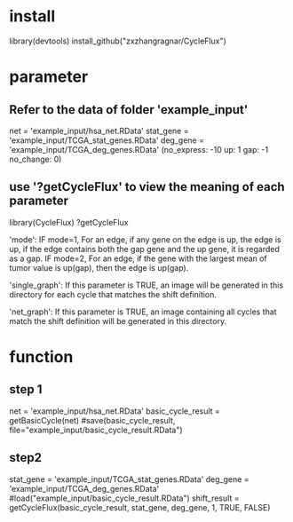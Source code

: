 # install

library(devtools)
install_github("zxzhangragnar/CycleFlux")

# parameter

## Refer to the data of folder 'example_input'

net = 'example_input/hsa_net.RData'
stat_gene = 'example_input/TCGA_stat_genes.RData'
deg_gene = 'example_input/TCGA_deg_genes.RData'
(no_express: -10 up: 1 gap: -1 no_change: 0)



## use '?getCycleFlux' to view the meaning of each parameter

library(CycleFlux)
?getCycleFlux

'mode':
IF mode=1, For an edge, if any gene on the edge is up, the edge is up, if the edge contains both the gap gene and the up gene, it is regarded as a gap.
IF mode=2, For an edge, if the gene with the largest mean of tumor value is up(gap), then the edge is up(gap).

'single_graph':
If this parameter is TRUE, an image will be generated in this directory for each cycle that matches the shift definition.

'net_graph':
If this parameter is TRUE, an image containing all cycles that match the shift definition will be generated in this directory.


# function

## step 1

net = 'example_input/hsa_net.RData'
basic_cycle_result = getBasicCycle(net)
#save(basic_cycle_result, file="example_input/basic_cycle_result.RData")

## step2

stat_gene = 'example_input/TCGA_stat_genes.RData'
deg_gene = 'example_input/TCGA_deg_genes.RData'
#load("example_input/basic_cycle_result.RData")
shift_result = getCycleFlux(basic_cycle_result, stat_gene, deg_gene, 1, TRUE, FALSE)
